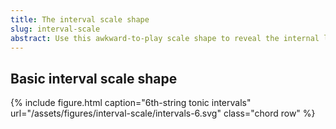 ```yaml
---
title: The interval scale shape
slug: interval-scale
abstract: Use this awkward-to-play scale shape to reveal the internal logic of any scale or mode. 
---
```


## Basic interval scale shape 

{% include figure.html
    caption="6th-string tonic intervals"
    url="/assets/figures/interval-scale/intervals-6.svg"
    class="chord row"
%}

